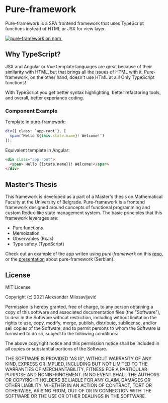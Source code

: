 # Pure-framework
Pure-framework is a SPA frontend framework that uses TypeScript functions instead of HTML or JSX for view layer.

<a href="https://www.npmjs.com/pure-framework">
    <img src="https://img.shields.io/npm/v/pure-framework.svg?logo=npm&logoColor=fff&label=NPM+package&color=limegreen" alt="pure-framework on npm" />
</a>&nbsp;



## Why TypeScript?
JSX and Angular or Vue template languages are great because of their similarity with
HTML, but that brings all the issues of HTML with it. Pure-framework, on the other hand, doesn't use HTML at all! Only TypeScript functions!

With TypeScript you get better syntax highlighting, better refactoring tools, and overall, better experiance coding.
### Component Example
Template in pure-framework:
```typescript
div({ class: ’app-root’}, [
  span(‘Hello ${this.state.name}! Welcome!‘)
]);
```

Equivalent template in Angular:
```HTML
<div class="app-root">
  <span> Hello {{state.name}}! Welcome!</span>
</div>
```

## Master's Thesis
This framework is developed as a part of a Master's thesis on Mathematical Faculty at the University of Belgrade.
Pure-framework is a frontend framework designed around concepts of functional programming and custom Redux-like state management system.
The basic principles that this framework leverages are:
  - Pure functions
  - Memoization
  - Observables (RxJs)
  - Type safety (TypeScript)

Check out an example of the app writen using *pure-framework* on this [repo](https://github.com/maleksandar/pure-framework-todo-app), or the [presentation](https://docs.google.com/presentation/d/e/2PACX-1vTARP-LlG3lQDed_w9IeUhgPtGn_iOP4itjJ7AlhTIlSRfcdnxYUN_ZWkUrtk5SdUfQjK5HkzK4ibhn/pub?start=false&loop=false&delayms=3000) about pure-framework (Serbian).


## License
MIT License

Copyright (c) 2021 Aleksandar Milosavljević

Permission is hereby granted, free of charge, to any person obtaining a copy
of this software and associated documentation files (the "Software"), to deal
in the Software without restriction, including without limitation the rights
to use, copy, modify, merge, publish, distribute, sublicense, and/or sell
copies of the Software, and to permit persons to whom the Software is
furnished to do so, subject to the following conditions:

The above copyright notice and this permission notice shall be included in all
copies or substantial portions of the Software.

THE SOFTWARE IS PROVIDED "AS IS", WITHOUT WARRANTY OF ANY KIND, EXPRESS OR
IMPLIED, INCLUDING BUT NOT LIMITED TO THE WARRANTIES OF MERCHANTABILITY,
FITNESS FOR A PARTICULAR PURPOSE AND NONINFRINGEMENT. IN NO EVENT SHALL THE
AUTHORS OR COPYRIGHT HOLDERS BE LIABLE FOR ANY CLAIM, DAMAGES OR OTHER
LIABILITY, WHETHER IN AN ACTION OF CONTRACT, TORT OR OTHERWISE, ARISING FROM,
OUT OF OR IN CONNECTION WITH THE SOFTWARE OR THE USE OR OTHER DEALINGS IN THE
SOFTWARE.



